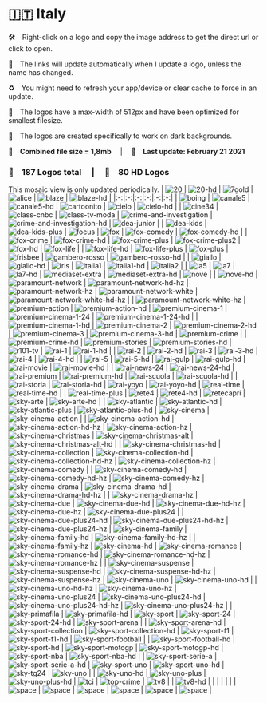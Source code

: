 🇮🇹 Italy
===============

🛠 Right-click on a logo and copy the image address to get the direct url or click to open.

🔗 The links will update automatically when I update a logo, unless the name has changed.

♻️ You might need to refresh your app/device or clear cache to force in an update.

📐 The logos have a max-width of 512px and have been optimized for smallest filesize.

🖤 The logos are created specifically to work on dark backgrounds.

💾 __Combined file size = 1,8mb__  |  📅 __Last update: February 21 2021__  

### 🎨 __187 Logos total__  |  💎 __80 HD Logos__  


This mosaic view is only updated periodically.
| ![20] | ![20-hd] | ![7gold] | ![alice] | ![blaze] | ![blaze-hd] |
|:-:|:-:|:-:|:-:|:-:|:-:|
| ![boing] | ![canale5] | ![canale5-hd] | ![cartoonito] | ![cielo] | ![cielo-hd] |
| ![cine34] | ![class-cnbc] | ![class-tv-moda] | ![crime-and-investigation] | ![crime-and-investigation-hd] | ![dea-junior] |
| ![dea-kids] | ![dea-kids-plus] | ![focus] | ![fox] | ![fox-comedy] | ![fox-comedy-hd] |
| ![fox-crime] | ![fox-crime-hd] | ![fox-crime-plus] | ![fox-crime-plus2] | ![fox-hd] | ![fox-life] |
| ![fox-life-hd] | ![fox-life-plus] | ![fox-plus] | ![frisbee] | ![gambero-rosso] | ![gambero-rosso-hd] |
| ![giallo] | ![giallo-hd] | ![iris] | ![italia1] | ![italia1-hd] | ![italia2] |
| ![la5] | ![la7] | ![la7-hd] | ![mediaset-extra] | ![mediaset-extra-hd] | ![nove] |
| ![nove-hd] | ![paramount-network] | ![paramount-network-hd-hz] | ![paramount-network-hz] | ![paramount-network-white] | ![paramount-network-white-hd-hz] |
| ![paramount-network-white-hz] | ![premium-action] | ![premium-action-hd] | ![premium-cinema-1] | ![premium-cinema-1-24] | ![premium-cinema-1-24-hd] |
| ![premium-cinema-1-hd] | ![premium-cinema-2] | ![premium-cinema-2-hd] | ![premium-cinema-3] | ![premium-cinema-3-hd] | ![premium-crime] |
| ![premium-crime-hd] | ![premium-stories] | ![premium-stories-hd] | ![r101-tv] | ![rai-1] | ![rai-1-hd] |
| ![rai-2] | ![rai-2-hd] | ![rai-3] | ![rai-3-hd] | ![rai-4] | ![rai-4-hd] |
| ![rai-5] | ![rai-5-hd] | ![rai-gulp] | ![rai-gulp-hd] | ![rai-movie] | ![rai-movie-hd] |
| ![rai-news-24] | ![rai-news-24-hd] | ![rai-premium] | ![rai-premium-hd] | ![rai-scuola] | ![rai-scuola-hd] |
| ![rai-storia] | ![rai-storia-hd] | ![rai-yoyo] | ![rai-yoyo-hd] | ![real-time] | ![real-time-hd] |
| ![real-time-plus] | ![rete4] | ![rete4-hd] | ![retecapri] | ![sky-arte] | ![sky-arte-hd] |
| ![sky-atlantic] | ![sky-atlantic-hd] | ![sky-atlantic-plus] | ![sky-atlantic-plus-hd] | ![sky-cinema] | ![sky-cinema-action] |
| ![sky-cinema-action-hd] | ![sky-cinema-action-hd-hz] | ![sky-cinema-action-hz] | ![sky-cinema-christmas] | ![sky-cinema-christmas-alt] | ![sky-cinema-christmas-alt-hd] |
| ![sky-cinema-christmas-hd] | ![sky-cinema-collection] | ![sky-cinema-collection-hd] | ![sky-cinema-collection-hd-hz] | ![sky-cinema-collection-hz] | ![sky-cinema-comedy] |
| ![sky-cinema-comedy-hd] | ![sky-cinema-comedy-hd-hz] | ![sky-cinema-comedy-hz] | ![sky-cinema-drama] | ![sky-cinema-drama-hd] | ![sky-cinema-drama-hd-hz] |
| ![sky-cinema-drama-hz] | ![sky-cinema-due] | ![sky-cinema-due-hd] | ![sky-cinema-due-hd-hz] | ![sky-cinema-due-hz] | ![sky-cinema-due-plus24] |
| ![sky-cinema-due-plus24-hd] | ![sky-cinema-due-plus24-hd-hz] | ![sky-cinema-due-plus24-hz] | ![sky-cinema-family] | ![sky-cinema-family-hd] | ![sky-cinema-family-hd-hz] |
| ![sky-cinema-family-hz] | ![sky-cinema-hd] | ![sky-cinema-romance] | ![sky-cinema-romance-hd] | ![sky-cinema-romance-hd-hz] | ![sky-cinema-romance-hz] |
| ![sky-cinema-suspense] | ![sky-cinema-suspense-hd] | ![sky-cinema-suspense-hd-hz] | ![sky-cinema-suspense-hz] | ![sky-cinema-uno] | ![sky-cinema-uno-hd] |
| ![sky-cinema-uno-hd-hz] | ![sky-cinema-uno-hz] | ![sky-cinema-uno-plus24] | ![sky-cinema-uno-plus24-hd] | ![sky-cinema-uno-plus24-hd-hz] | ![sky-cinema-uno-plus24-hz] |
| ![sky-primafila] | ![sky-primafila-hd] | ![sky-sport] | ![sky-sport-24] | ![sky-sport-24-hd] | ![sky-sport-arena] |
| ![sky-sport-arena-hd] | ![sky-sport-collection] | ![sky-sport-collection-hd] | ![sky-sport-f1] | ![sky-sport-f1-hd] | ![sky-sport-football] |
| ![sky-sport-football-hd] | ![sky-sport-hd] | ![sky-sport-motogp] | ![sky-sport-motogp-hd] | ![sky-sport-nba] | ![sky-sport-nba-hd] |
| ![sky-sport-serie-a] | ![sky-sport-serie-a-hd] | ![sky-sport-uno] | ![sky-sport-uno-hd] | ![sky-tg24] | ![sky-uno] |
| ![sky-uno-hd] | ![sky-uno-plus] | ![sky-uno-plus-hd] | ![tci] | ![top-crime] | ![tv8] |
| ![tv8-hd] |  |  |  |  |  |
| ![space] | ![space] | ![space] | ![space] | ![space] | ![space] |

[20]:https://raw.githubusercontent.com/Tapiosinn/tv-logos/master/countries/italy/20-it.png
[20-hd]:https://raw.githubusercontent.com/Tapiosinn/tv-logos/master/countries/italy/hd/20-hd-it.png
[7gold]:https://raw.githubusercontent.com/Tapiosinn/tv-logos/master/countries/italy/7gold-it.png
[alice]:https://raw.githubusercontent.com/Tapiosinn/tv-logos/master/countries/italy/alice-it.png
[blaze]:https://raw.githubusercontent.com/Tapiosinn/tv-logos/master/countries/italy/blaze-it.png
[blaze-hd]:https://raw.githubusercontent.com/Tapiosinn/tv-logos/master/countries/italy/hd/blaze-hd-it.png
[boing]:https://raw.githubusercontent.com/Tapiosinn/tv-logos/master/countries/italy/boing-it.png
[canale5]:https://raw.githubusercontent.com/Tapiosinn/tv-logos/master/countries/italy/canale5-it.png
[canale5-hd]:https://raw.githubusercontent.com/Tapiosinn/tv-logos/master/countries/italy/hd/canale5-hd-it.png
[cartoonito]:https://raw.githubusercontent.com/Tapiosinn/tv-logos/master/countries/italy/cartoonito-it.png
[cielo]:https://raw.githubusercontent.com/Tapiosinn/tv-logos/master/countries/italy/cielo-it.png
[cielo-hd]:https://raw.githubusercontent.com/Tapiosinn/tv-logos/master/countries/italy/hd/cielo-hd-it.png
[cine34]:https://raw.githubusercontent.com/Tapiosinn/tv-logos/master/countries/italy/cine34-it.png
[class-cnbc]:https://raw.githubusercontent.com/Tapiosinn/tv-logos/master/countries/italy/class-cnbc-it.png
[class-tv-moda]:https://raw.githubusercontent.com/Tapiosinn/tv-logos/master/countries/italy/class-tv-moda-it.png
[crime-and-investigation]:https://raw.githubusercontent.com/Tapiosinn/tv-logos/master/countries/italy/crime-and-investigation-it.png
[crime-and-investigation-hd]:https://raw.githubusercontent.com/Tapiosinn/tv-logos/master/countries/italy/hd/crime-and-investigation-hd-it.png
[dea-junior]:https://raw.githubusercontent.com/Tapiosinn/tv-logos/master/countries/italy/dea-junior-it.png
[dea-kids]:https://raw.githubusercontent.com/Tapiosinn/tv-logos/master/countries/italy/dea-kids-it.png
[dea-kids-plus]:https://raw.githubusercontent.com/Tapiosinn/tv-logos/master/countries/italy/dea-kids-plus-it.png
[focus]:https://raw.githubusercontent.com/Tapiosinn/tv-logos/master/countries/italy/focus-it.png
[fox]:https://raw.githubusercontent.com/Tapiosinn/tv-logos/master/countries/italy/fox-it.png
[fox-comedy]:https://raw.githubusercontent.com/Tapiosinn/tv-logos/master/countries/italy/fox-comedy-it.png
[fox-comedy-hd]:https://raw.githubusercontent.com/Tapiosinn/tv-logos/master/countries/italy/hd/fox-comedy-hd-it.png
[fox-crime]:https://raw.githubusercontent.com/Tapiosinn/tv-logos/master/countries/italy/fox-crime-it.png
[fox-crime-hd]:https://raw.githubusercontent.com/Tapiosinn/tv-logos/master/countries/italy/hd/fox-crime-hd-it.png
[fox-crime-plus]:https://raw.githubusercontent.com/Tapiosinn/tv-logos/master/countries/italy/fox-crime-plus-it.png
[fox-crime-plus2]:https://raw.githubusercontent.com/Tapiosinn/tv-logos/master/countries/italy/fox-crime-plus2-it.png
[fox-hd]:https://raw.githubusercontent.com/Tapiosinn/tv-logos/master/countries/italy/hd/fox-hd-it.png
[fox-life]:https://raw.githubusercontent.com/Tapiosinn/tv-logos/master/countries/italy/fox-life-it.png
[fox-life-hd]:https://raw.githubusercontent.com/Tapiosinn/tv-logos/master/countries/italy/hd/fox-life-hd-it.png
[fox-life-plus]:https://raw.githubusercontent.com/Tapiosinn/tv-logos/master/countries/italy/fox-life-plus-it.png
[fox-plus]:https://raw.githubusercontent.com/Tapiosinn/tv-logos/master/countries/italy/fox-plus-it.png
[frisbee]:https://raw.githubusercontent.com/Tapiosinn/tv-logos/master/countries/italy/frisbee-it.png
[gambero-rosso]:https://raw.githubusercontent.com/Tapiosinn/tv-logos/master/countries/italy/gambero-rosso-it.png
[gambero-rosso-hd]:https://raw.githubusercontent.com/Tapiosinn/tv-logos/master/countries/italy/hd/gambero-rosso-hd-it.png
[giallo]:https://raw.githubusercontent.com/Tapiosinn/tv-logos/master/countries/italy/giallo-it.png
[giallo-hd]:https://raw.githubusercontent.com/Tapiosinn/tv-logos/master/countries/italy/hd/giallo-hd-it.png
[iris]:https://raw.githubusercontent.com/Tapiosinn/tv-logos/master/countries/italy/iris-it.png
[italia1]:https://raw.githubusercontent.com/Tapiosinn/tv-logos/master/countries/italy/italia1-it.png
[italia1-hd]:https://raw.githubusercontent.com/Tapiosinn/tv-logos/master/countries/italy/hd/italia1-hd-it.png
[italia2]:https://raw.githubusercontent.com/Tapiosinn/tv-logos/master/countries/italy/italia2-it.png
[la5]:https://raw.githubusercontent.com/Tapiosinn/tv-logos/master/countries/italy/la5-it.png
[la7]:https://raw.githubusercontent.com/Tapiosinn/tv-logos/master/countries/italy/la7-it.png
[la7-hd]:https://raw.githubusercontent.com/Tapiosinn/tv-logos/master/countries/italy/hd/la7-hd-it.png
[mediaset-extra]:https://raw.githubusercontent.com/Tapiosinn/tv-logos/master/countries/italy/mediaset-extra-it.png
[mediaset-extra-hd]:https://raw.githubusercontent.com/Tapiosinn/tv-logos/master/countries/italy/hd/mediaset-extra-hd-it.png
[nove]:https://raw.githubusercontent.com/Tapiosinn/tv-logos/master/countries/italy/nove-it.png
[nove-hd]:https://raw.githubusercontent.com/Tapiosinn/tv-logos/master/countries/italy/hd/nove-hd-it.png
[paramount-network]:https://raw.githubusercontent.com/Tapiosinn/tv-logos/master/countries/italy/paramount-network-it.png
[paramount-network-hd-hz]:https://raw.githubusercontent.com/Tapiosinn/tv-logos/master/countries/italy/hd/paramount-network-hd-hz-it.png
[paramount-network-hz]:https://raw.githubusercontent.com/Tapiosinn/tv-logos/master/countries/italy/paramount-network-hz-it.png
[paramount-network-white]:https://raw.githubusercontent.com/Tapiosinn/tv-logos/master/countries/italy/paramount-network-white-it.png
[paramount-network-white-hd-hz]:https://raw.githubusercontent.com/Tapiosinn/tv-logos/master/countries/italy/hd/paramount-network-white-hd-hz-it.png
[paramount-network-white-hz]:https://raw.githubusercontent.com/Tapiosinn/tv-logos/master/countries/italy/paramount-network-white-hz-it.png
[premium-action]:https://raw.githubusercontent.com/Tapiosinn/tv-logos/master/countries/italy/premium-action-it.png
[premium-action-hd]:https://raw.githubusercontent.com/Tapiosinn/tv-logos/master/countries/italy/hd/premium-action-hd-it.png
[premium-cinema-1]:https://raw.githubusercontent.com/Tapiosinn/tv-logos/master/countries/italy/premium-cinema-1-it.png
[premium-cinema-1-24]:https://raw.githubusercontent.com/Tapiosinn/tv-logos/master/countries/italy/premium-cinema-1-24-it.png
[premium-cinema-1-24-hd]:https://raw.githubusercontent.com/Tapiosinn/tv-logos/master/countries/italy/hd/premium-cinema-1-24-hd-it.png
[premium-cinema-1-hd]:https://raw.githubusercontent.com/Tapiosinn/tv-logos/master/countries/italy/hd/premium-cinema-1-hd-it.png
[premium-cinema-2]:https://raw.githubusercontent.com/Tapiosinn/tv-logos/master/countries/italy/premium-cinema-2-it.png
[premium-cinema-2-hd]:https://raw.githubusercontent.com/Tapiosinn/tv-logos/master/countries/italy/hd/premium-cinema-2-hd-it.png
[premium-cinema-3]:https://raw.githubusercontent.com/Tapiosinn/tv-logos/master/countries/italy/premium-cinema-3-it.png
[premium-cinema-3-hd]:https://raw.githubusercontent.com/Tapiosinn/tv-logos/master/countries/italy/hd/premium-cinema-3-hd-it.png
[premium-crime]:https://raw.githubusercontent.com/Tapiosinn/tv-logos/master/countries/italy/premium-crime-it.png
[premium-crime-hd]:https://raw.githubusercontent.com/Tapiosinn/tv-logos/master/countries/italy/hd/premium-crime-hd-it.png
[premium-stories]:https://raw.githubusercontent.com/Tapiosinn/tv-logos/master/countries/italy/premium-stories-it.png
[premium-stories-hd]:https://raw.githubusercontent.com/Tapiosinn/tv-logos/master/countries/italy/hd/premium-stories-hd-it.png
[r101-tv]:https://raw.githubusercontent.com/Tapiosinn/tv-logos/master/countries/italy/r101-tv-it.png
[rai-1]:https://raw.githubusercontent.com/Tapiosinn/tv-logos/master/countries/italy/rai-1-it.png
[rai-1-hd]:https://raw.githubusercontent.com/Tapiosinn/tv-logos/master/countries/italy/hd/rai-1-hd-it.png
[rai-2]:https://raw.githubusercontent.com/Tapiosinn/tv-logos/master/countries/italy/rai-2-it.png
[rai-2-hd]:https://raw.githubusercontent.com/Tapiosinn/tv-logos/master/countries/italy/hd/rai-2-hd-it.png
[rai-3]:https://raw.githubusercontent.com/Tapiosinn/tv-logos/master/countries/italy/rai-3-it.png
[rai-3-hd]:https://raw.githubusercontent.com/Tapiosinn/tv-logos/master/countries/italy/hd/rai-3-hd-it.png
[rai-4]:https://raw.githubusercontent.com/Tapiosinn/tv-logos/master/countries/italy/rai-4-it.png
[rai-4-hd]:https://raw.githubusercontent.com/Tapiosinn/tv-logos/master/countries/italy/hd/rai-4-hd-it.png
[rai-5]:https://raw.githubusercontent.com/Tapiosinn/tv-logos/master/countries/italy/rai-5-it.png
[rai-5-hd]:https://raw.githubusercontent.com/Tapiosinn/tv-logos/master/countries/italy/hd/rai-5-hd-it.png
[rai-gulp]:https://raw.githubusercontent.com/Tapiosinn/tv-logos/master/countries/italy/rai-gulp-it.png
[rai-gulp-hd]:https://raw.githubusercontent.com/Tapiosinn/tv-logos/master/countries/italy/hd/rai-gulp-hd-it.png
[rai-movie]:https://raw.githubusercontent.com/Tapiosinn/tv-logos/master/countries/italy/rai-movie-it.png
[rai-movie-hd]:https://raw.githubusercontent.com/Tapiosinn/tv-logos/master/countries/italy/hd/rai-movie-hd-it.png
[rai-news-24]:https://raw.githubusercontent.com/Tapiosinn/tv-logos/master/countries/italy/rai-news-24-it.png
[rai-news-24-hd]:https://raw.githubusercontent.com/Tapiosinn/tv-logos/master/countries/italy/hd/rai-news-24-hd-it.png
[rai-premium]:https://raw.githubusercontent.com/Tapiosinn/tv-logos/master/countries/italy/rai-premium-it.png
[rai-premium-hd]:https://raw.githubusercontent.com/Tapiosinn/tv-logos/master/countries/italy/hd/rai-premium-hd-it.png
[rai-scuola]:https://raw.githubusercontent.com/Tapiosinn/tv-logos/master/countries/italy/rai-scuola-it.png
[rai-scuola-hd]:https://raw.githubusercontent.com/Tapiosinn/tv-logos/master/countries/italy/hd/rai-scuola-hd-it.png
[rai-storia]:https://raw.githubusercontent.com/Tapiosinn/tv-logos/master/countries/italy/rai-storia-it.png
[rai-storia-hd]:https://raw.githubusercontent.com/Tapiosinn/tv-logos/master/countries/italy/hd/rai-storia-hd-it.png
[rai-yoyo]:https://raw.githubusercontent.com/Tapiosinn/tv-logos/master/countries/italy/rai-yoyo-it.png
[rai-yoyo-hd]:https://raw.githubusercontent.com/Tapiosinn/tv-logos/master/countries/italy/hd/rai-yoyo-hd-it.png
[real-time]:https://raw.githubusercontent.com/Tapiosinn/tv-logos/master/countries/italy/real-time-it.png
[real-time-hd]:https://raw.githubusercontent.com/Tapiosinn/tv-logos/master/countries/italy/hd/real-time-hd-it.png
[real-time-plus]:https://raw.githubusercontent.com/Tapiosinn/tv-logos/master/countries/italy/real-time-plus-it.png
[rete4]:https://raw.githubusercontent.com/Tapiosinn/tv-logos/master/countries/italy/rete4-it.png
[rete4-hd]:https://raw.githubusercontent.com/Tapiosinn/tv-logos/master/countries/italy/hd/rete4-hd-it.png
[retecapri]:https://raw.githubusercontent.com/Tapiosinn/tv-logos/master/countries/italy/retecapri-it.png
[sky-arte]:https://raw.githubusercontent.com/Tapiosinn/tv-logos/master/countries/italy/sky-arte-it.png
[sky-arte-hd]:https://raw.githubusercontent.com/Tapiosinn/tv-logos/master/countries/italy/hd/sky-arte-hd-it.png
[sky-atlantic]:https://raw.githubusercontent.com/Tapiosinn/tv-logos/master/countries/italy/sky-atlantic-it.png
[sky-atlantic-hd]:https://raw.githubusercontent.com/Tapiosinn/tv-logos/master/countries/italy/hd/sky-atlantic-hd-it.png
[sky-atlantic-plus]:https://raw.githubusercontent.com/Tapiosinn/tv-logos/master/countries/italy/sky-atlantic-plus-it.png
[sky-atlantic-plus-hd]:https://raw.githubusercontent.com/Tapiosinn/tv-logos/master/countries/italy/hd/sky-atlantic-plus-hd-it.png
[sky-cinema]:https://raw.githubusercontent.com/Tapiosinn/tv-logos/master/countries/italy/sky-cinema-it.png
[sky-cinema-action]:https://raw.githubusercontent.com/Tapiosinn/tv-logos/master/countries/italy/sky-cinema-action-it.png
[sky-cinema-action-hd]:https://raw.githubusercontent.com/Tapiosinn/tv-logos/master/countries/italy/hd/sky-cinema-action-hd-it.png
[sky-cinema-action-hd-hz]:https://raw.githubusercontent.com/Tapiosinn/tv-logos/master/countries/italy/hd/sky-cinema-action-hd-hz-it.png
[sky-cinema-action-hz]:https://raw.githubusercontent.com/Tapiosinn/tv-logos/master/countries/italy/sky-cinema-action-hz-it.png
[sky-cinema-christmas]:https://raw.githubusercontent.com/Tapiosinn/tv-logos/master/countries/italy/sky-cinema-christmas-it.png
[sky-cinema-christmas-alt]:https://raw.githubusercontent.com/Tapiosinn/tv-logos/master/countries/italy/sky-cinema-christmas-alt-it.png
[sky-cinema-christmas-alt-hd]:https://raw.githubusercontent.com/Tapiosinn/tv-logos/master/countries/italy/hd/sky-cinema-christmas-alt-hd-it.png
[sky-cinema-christmas-hd]:https://raw.githubusercontent.com/Tapiosinn/tv-logos/master/countries/italy/hd/sky-cinema-christmas-hd-it.png
[sky-cinema-collection]:https://raw.githubusercontent.com/Tapiosinn/tv-logos/master/countries/italy/sky-cinema-collection-it.png
[sky-cinema-collection-hd]:https://raw.githubusercontent.com/Tapiosinn/tv-logos/master/countries/italy/hd/sky-cinema-collection-hd-it.png
[sky-cinema-collection-hd-hz]:https://raw.githubusercontent.com/Tapiosinn/tv-logos/master/countries/italy/hd/sky-cinema-collection-hd-hz-it.png
[sky-cinema-collection-hz]:https://raw.githubusercontent.com/Tapiosinn/tv-logos/master/countries/italy/sky-cinema-collection-hz-it.png
[sky-cinema-comedy]:https://raw.githubusercontent.com/Tapiosinn/tv-logos/master/countries/italy/sky-cinema-comedy-it.png
[sky-cinema-comedy-hd]:https://raw.githubusercontent.com/Tapiosinn/tv-logos/master/countries/italy/hd/sky-cinema-comedy-hd-it.png
[sky-cinema-comedy-hd-hz]:https://raw.githubusercontent.com/Tapiosinn/tv-logos/master/countries/italy/hd/sky-cinema-comedy-hd-hz-it.png
[sky-cinema-comedy-hz]:https://raw.githubusercontent.com/Tapiosinn/tv-logos/master/countries/italy/sky-cinema-comedy-hz-it.png
[sky-cinema-drama]:https://raw.githubusercontent.com/Tapiosinn/tv-logos/master/countries/italy/sky-cinema-drama-it.png
[sky-cinema-drama-hd]:https://raw.githubusercontent.com/Tapiosinn/tv-logos/master/countries/italy/hd/sky-cinema-drama-hd-it.png
[sky-cinema-drama-hd-hz]:https://raw.githubusercontent.com/Tapiosinn/tv-logos/master/countries/italy/hd/sky-cinema-drama-hd-hz-it.png
[sky-cinema-drama-hz]:https://raw.githubusercontent.com/Tapiosinn/tv-logos/master/countries/italy/sky-cinema-drama-hz-it.png
[sky-cinema-due]:https://raw.githubusercontent.com/Tapiosinn/tv-logos/master/countries/italy/sky-cinema-due-it.png
[sky-cinema-due-hd]:https://raw.githubusercontent.com/Tapiosinn/tv-logos/master/countries/italy/hd/sky-cinema-due-hd-it.png
[sky-cinema-due-hd-hz]:https://raw.githubusercontent.com/Tapiosinn/tv-logos/master/countries/italy/hd/sky-cinema-due-hd-hz-it.png
[sky-cinema-due-hz]:https://raw.githubusercontent.com/Tapiosinn/tv-logos/master/countries/italy/sky-cinema-due-hz-it.png
[sky-cinema-due-plus24]:https://raw.githubusercontent.com/Tapiosinn/tv-logos/master/countries/italy/sky-cinema-due-plus24-it.png
[sky-cinema-due-plus24-hd]:https://raw.githubusercontent.com/Tapiosinn/tv-logos/master/countries/italy/hd/sky-cinema-due-plus24-hd-it.png
[sky-cinema-due-plus24-hd-hz]:https://raw.githubusercontent.com/Tapiosinn/tv-logos/master/countries/italy/hd/sky-cinema-due-plus24-hd-hz-it.png
[sky-cinema-due-plus24-hz]:https://raw.githubusercontent.com/Tapiosinn/tv-logos/master/countries/italy/sky-cinema-due-plus24-hz-it.png
[sky-cinema-family]:https://raw.githubusercontent.com/Tapiosinn/tv-logos/master/countries/italy/sky-cinema-family-it.png
[sky-cinema-family-hd]:https://raw.githubusercontent.com/Tapiosinn/tv-logos/master/countries/italy/hd/sky-cinema-family-hd-it.png
[sky-cinema-family-hd-hz]:https://raw.githubusercontent.com/Tapiosinn/tv-logos/master/countries/italy/hd/sky-cinema-family-hd-hz-it.png
[sky-cinema-family-hz]:https://raw.githubusercontent.com/Tapiosinn/tv-logos/master/countries/italy/sky-cinema-family-hz-it.png
[sky-cinema-hd]:https://raw.githubusercontent.com/Tapiosinn/tv-logos/master/countries/italy/hd/sky-cinema-hd-it.png
[sky-cinema-romance]:https://raw.githubusercontent.com/Tapiosinn/tv-logos/master/countries/italy/sky-cinema-romance-it.png
[sky-cinema-romance-hd]:https://raw.githubusercontent.com/Tapiosinn/tv-logos/master/countries/italy/hd/sky-cinema-romance-hd-it.png
[sky-cinema-romance-hd-hz]:https://raw.githubusercontent.com/Tapiosinn/tv-logos/master/countries/italy/hd/sky-cinema-romance-hd-hz-it.png
[sky-cinema-romance-hz]:https://raw.githubusercontent.com/Tapiosinn/tv-logos/master/countries/italy/sky-cinema-romance-hz-it.png
[sky-cinema-suspense]:https://raw.githubusercontent.com/Tapiosinn/tv-logos/master/countries/italy/sky-cinema-suspense-it.png
[sky-cinema-suspense-hd]:https://raw.githubusercontent.com/Tapiosinn/tv-logos/master/countries/italy/hd/sky-cinema-suspense-hd-it.png
[sky-cinema-suspense-hd-hz]:https://raw.githubusercontent.com/Tapiosinn/tv-logos/master/countries/italy/hd/sky-cinema-suspense-hd-hz-it.png
[sky-cinema-suspense-hz]:https://raw.githubusercontent.com/Tapiosinn/tv-logos/master/countries/italy/sky-cinema-suspense-hz-it.png
[sky-cinema-uno]:https://raw.githubusercontent.com/Tapiosinn/tv-logos/master/countries/italy/sky-cinema-uno-it.png
[sky-cinema-uno-hd]:https://raw.githubusercontent.com/Tapiosinn/tv-logos/master/countries/italy/hd/sky-cinema-uno-hd-it.png
[sky-cinema-uno-hd-hz]:https://raw.githubusercontent.com/Tapiosinn/tv-logos/master/countries/italy/hd/sky-cinema-uno-hd-hz-it.png
[sky-cinema-uno-hz]:https://raw.githubusercontent.com/Tapiosinn/tv-logos/master/countries/italy/sky-cinema-uno-hz-it.png
[sky-cinema-uno-plus24]:https://raw.githubusercontent.com/Tapiosinn/tv-logos/master/countries/italy/sky-cinema-uno-plus24-it.png
[sky-cinema-uno-plus24-hd]:https://raw.githubusercontent.com/Tapiosinn/tv-logos/master/countries/italy/hd/sky-cinema-uno-plus24-hd-it.png
[sky-cinema-uno-plus24-hd-hz]:https://raw.githubusercontent.com/Tapiosinn/tv-logos/master/countries/italy/hd/sky-cinema-uno-plus24-hd-hz-it.png
[sky-cinema-uno-plus24-hz]:https://raw.githubusercontent.com/Tapiosinn/tv-logos/master/countries/italy/sky-cinema-uno-plus24-hz-it.png
[sky-primafila]:https://raw.githubusercontent.com/Tapiosinn/tv-logos/master/countries/italy/sky-primafila-it.png
[sky-primafila-hd]:https://raw.githubusercontent.com/Tapiosinn/tv-logos/master/countries/italy/hd/sky-primafila-hd-it.png
[sky-sport]:https://raw.githubusercontent.com/Tapiosinn/tv-logos/master/countries/italy/sky-sport-it.png
[sky-sport-24]:https://raw.githubusercontent.com/Tapiosinn/tv-logos/master/countries/italy/sky-sport-24-it.png
[sky-sport-24-hd]:https://raw.githubusercontent.com/Tapiosinn/tv-logos/master/countries/italy/hd/sky-sport-24-hd-it.png
[sky-sport-arena]:https://raw.githubusercontent.com/Tapiosinn/tv-logos/master/countries/italy/sky-sport-arena-it.png
[sky-sport-arena-hd]:https://raw.githubusercontent.com/Tapiosinn/tv-logos/master/countries/italy/hd/sky-sport-arena-hd-it.png
[sky-sport-collection]:https://raw.githubusercontent.com/Tapiosinn/tv-logos/master/countries/italy/sky-sport-collection-it.png
[sky-sport-collection-hd]:https://raw.githubusercontent.com/Tapiosinn/tv-logos/master/countries/italy/hd/sky-sport-collection-hd-it.png
[sky-sport-f1]:https://raw.githubusercontent.com/Tapiosinn/tv-logos/master/countries/italy/sky-sport-f1-it.png
[sky-sport-f1-hd]:https://raw.githubusercontent.com/Tapiosinn/tv-logos/master/countries/italy/hd/sky-sport-f1-hd-it.png
[sky-sport-football]:https://raw.githubusercontent.com/Tapiosinn/tv-logos/master/countries/italy/sky-sport-football-it.png
[sky-sport-football-hd]:https://raw.githubusercontent.com/Tapiosinn/tv-logos/master/countries/italy/hd/sky-sport-football-hd-it.png
[sky-sport-hd]:https://raw.githubusercontent.com/Tapiosinn/tv-logos/master/countries/italy/hd/sky-sport-hd-it.png
[sky-sport-motogp]:https://raw.githubusercontent.com/Tapiosinn/tv-logos/master/countries/italy/sky-sport-motogp-it.png
[sky-sport-motogp-hd]:https://raw.githubusercontent.com/Tapiosinn/tv-logos/master/countries/italy/hd/sky-sport-motogp-hd-it.png
[sky-sport-nba]:https://raw.githubusercontent.com/Tapiosinn/tv-logos/master/countries/italy/sky-sport-nba-it.png
[sky-sport-nba-hd]:https://raw.githubusercontent.com/Tapiosinn/tv-logos/master/countries/italy/hd/sky-sport-nba-hd-it.png
[sky-sport-serie-a]:https://raw.githubusercontent.com/Tapiosinn/tv-logos/master/countries/italy/sky-sport-serie-a-it.png
[sky-sport-serie-a-hd]:https://raw.githubusercontent.com/Tapiosinn/tv-logos/master/countries/italy/hd/sky-sport-serie-a-hd-it.png
[sky-sport-uno]:https://raw.githubusercontent.com/Tapiosinn/tv-logos/master/countries/italy/sky-sport-uno-it.png
[sky-sport-uno-hd]:https://raw.githubusercontent.com/Tapiosinn/tv-logos/master/countries/italy/hd/sky-sport-uno-hd-it.png
[sky-tg24]:https://raw.githubusercontent.com/Tapiosinn/tv-logos/master/countries/italy/sky-tg24-it.png
[sky-uno]:https://raw.githubusercontent.com/Tapiosinn/tv-logos/master/countries/italy/sky-uno-it.png
[sky-uno-hd]:https://raw.githubusercontent.com/Tapiosinn/tv-logos/master/countries/italy/hd/sky-uno-hd-it.png
[sky-uno-plus]:https://raw.githubusercontent.com/Tapiosinn/tv-logos/master/countries/italy/sky-uno-plus-it.png
[sky-uno-plus-hd]:https://raw.githubusercontent.com/Tapiosinn/tv-logos/master/countries/italy/hd/sky-uno-plus-hd-it.png
[tci]:https://raw.githubusercontent.com/Tapiosinn/tv-logos/master/countries/italy/tci-it.png
[top-crime]:https://raw.githubusercontent.com/Tapiosinn/tv-logos/master/countries/italy/top-crime-it.png
[tv8]:https://raw.githubusercontent.com/Tapiosinn/tv-logos/master/countries/italy/tv8-it.png
[tv8-hd]:https://raw.githubusercontent.com/Tapiosinn/tv-logos/master/countries/italy/hd/tv8-hd-it.png

[space]:https://raw.githubusercontent.com/Tapiosinn/tv-logos/master/misc/%CE%A9/space-1500.png
